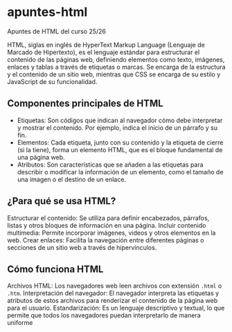 # apuntes-html
Apuntes de HTML del curso 25/26

HTML, siglas en inglés de HyperText Markup Language (Lenguaje de Marcado de Hipertexto), es el lenguaje estándar para estructurar el contenido de las páginas web, definiendo elementos como texto, imágenes, enlaces y tablas a través de etiquetas o marcas. Se encarga de la estructura y el contenido de un sitio web, mientras que CSS se encarga de su estilo y JavaScript de su funcionalidad. 

## Componentes principales de HTML
- Etiquetas: Son códigos que indican al navegador cómo debe interpretar y mostrar el contenido. Por ejemplo, indica el inicio de un párrafo y su fin. 
- Elementos: Cada etiqueta, junto con su contenido y la etiqueta de cierre (si la tiene), forma un elemento HTML, que es el bloque fundamental de una página web. 
- Atributos: Son características que se añaden a las etiquetas para describir o modificar la información de un elemento, como el tamaño de una imagen o el destino de un enlace. 

## ¿Para qué se usa HTML?
Estructurar el contenido: Se utiliza para definir encabezados, párrafos, listas y otros bloques de información en una página. 
Incluir contenido multimedia: Permite incorporar imágenes, videos y otros elementos en la web. 
Crear enlaces: Facilita la navegación entre diferentes páginas o secciones de un sitio web a través de hipervínculos. 

## Cómo funciona HTML
Archivos HTML: Los navegadores web leen archivos con extensión `.html` o `.htm`.
Interpretación del navegador: El navegador interpreta las etiquetas y atributos de estos archivos para renderizar el contenido de la página web para el usuario. 
Estandarización: Es un lenguaje descriptivo y textual, lo que permite que todos los navegadores puedan interpretarlo de manera uniforme
